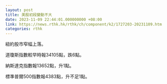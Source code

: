 ```yaml
---
layout: post
title: 美股初段變動不大
date: 2023-11-09 22:44:01.000000000 +08:00
link: https://news.rthk.hk/rthk/ch/component/k2/1727203-20231109.htm
categories: rthk
---
```


紐約股市窄幅上落。

道瓊斯指數較早時報34105點，跌6點。

納斯達克指數報13652點，升1點。

標準普爾500指數報4383點，升不足1點。
